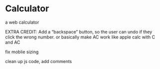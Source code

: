 # Calculator
a web calculator

EXTRA CREDIT: Add a “backspace” button, so the user can undo if they click the wrong number. or basically make AC work like apple calc with C and AC

fix moblie sizing

clean up js code, add comments
